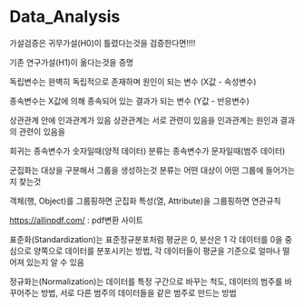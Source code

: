 # Data_Analysis


가설검증은 귀무가설(H0)이 틀렸다는것을 검증한다면!!!! 

기존 연구가설(H1)이 옮다는것을 증명

독립변수는 완벽히 독립적으로 존재하며 원인이 되는 변수 (X값 - 속성변수)


종속변수는 X값에 의해 종속되어 있는 결과가 되는 변수 (Y값 - 반응변수)

상관관계 안에 인과관계가 있음
상관관계는 서로 관련이 있음을
인과관계는 원인과 결과의 관련이 있음을

회귀는 종속변수가 숫자일때(양적 데이터)
분류는 종속변수가 문자일때(범주 데이터)

군집화는 대상을 구분해서 그룹을 생성하는것
분류는 어떤 대상이 어떤 그룹에 들어가는 지 찾는것

객체(행, Object)를 그룹핑하면 군집화
특성(열, Attribute)을 그룹핑하면 연관규칙

https://allinpdf.com/ : pdf변환 사이트

표준화(Standardization)는 
표준정규분포처럼 평균은 0, 분산은 1 
각 데이터를 0을 중심으로 
양쪽으로 데이터를 분포시키는 방법, 
각 데이터들이 평균을 기준으로 
얼마나 떨어져 있는지 알 수 있음

정규화는(Normalization)는
데이터를 특정 구간으로 바꾸는 척도,
데이터의 범주를 바꾸어주는 방법,
서로 다른 범주의 데이터들을 
같은 범주로 만드는 방법

